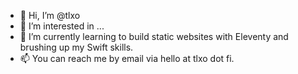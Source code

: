 - 👋 Hi, I’m @tlxo
- 👀 I’m interested in ...
- 🌱 I’m currently learning to build static websites with Eleventy and brushing up my Swift skills.
- 📫 You can reach me by email via hello at tlxo dot fi.

<!---
tlxo/tlxo is a ✨ special ✨ repository because its `README.md` (this file) appears on your GitHub profile.
You can click the Preview link to take a look at your changes.
--->
